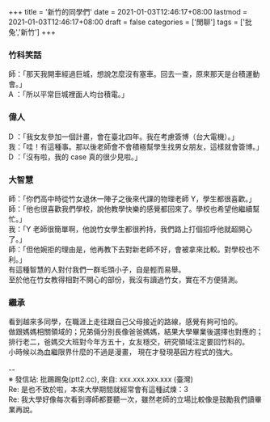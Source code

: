 +++
title = '新竹的同學們'
date = 2021-01-03T12:46:17+08:00
lastmod = 2021-01-03T12:46:17+08:00
draft = false
categories = ['閒聊']
tags = ['批兔','新竹']
+++
### 竹科笑話
師：「那天我開車經過巨城，想說怎麼沒有塞車。回去一查，原來那天是台積運動會。」<br>
A ：「所以平常巨城裡面人均台積電。」<br>
### 偉人
D ：「我女友參加一個計畫，會在臺北四年。我在考慮簽博（台大電機）。」<br>
我：「哇！有這種事。那以後老師會不會積極幫學生找男女朋友，這樣就會簽博。」<br>
D ：「沒有啦，我的 case 真的很少見啦。」<br>
### 大智慧
師：「你們高中時從竹女退休一陣子之後來代課的物理老師 Y，學生都很喜歡。」<br>
師：「他也很喜歡我們學校，說他教學快樂的感覺都回來了。學校也希望他繼續幫忙。」<br>
我：「Y 老師很簡單啊，他說竹女學生都很矜持，我們路上打個招呼他就超開心了。」<br>
師：「但他婉拒的理由是，他再教下去對新老師不好，會被拿來比較。對學校也不利。」<br>
有這種智慧的人對付我們一群毛頭小子，自是輕而易舉。<br>
至於他在竹女教得相對不開心的部份，我沒有讀過竹女，實在不方便猜測。<br>
### 繼承
看到越來多同學，在職涯上走往跟自己父母接近的路線，感覺有夠可怕的。<br>
做跟媽媽相關領域的；兄弟倆分別長像爸爸媽媽，結果大學畢業後選擇也對應的；<br>
排行老二，爸媽交大班對今年方五十，女友穩交，研究領域注定要回竹科的。<br>
小時候以為血繼限界什麼的不過是漫畫， 現在才發現基因方程式的強大。<br>
<br>
--<br>
※ 發信站: 批踢踢兔(ptt2.cc), 來自: xxx.xxx.xxx.xxx (臺灣)<br>
Re: 是也不致於啦，本來大學期間就經常會有這種試煉：3<br>
Re: 我大學好像每次看到導師都要聽一次，雖然老師的立場比較像是鼓勵我們讀畢業再說。<br>
